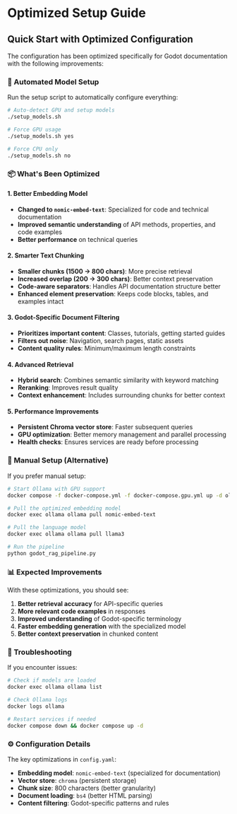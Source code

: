 # Optimized Setup Guide

## Quick Start with Optimized Configuration

The configuration has been optimized specifically for Godot documentation with the following improvements:

### 🚀 Automated Model Setup

Run the setup script to automatically configure everything:

```bash
# Auto-detect GPU and setup models
./setup_models.sh

# Force GPU usage
./setup_models.sh yes

# Force CPU only
./setup_models.sh no
```

### 📦 What's Been Optimized

#### 1. **Better Embedding Model**

- **Changed to `nomic-embed-text`**: Specialized for code and technical documentation
- **Improved semantic understanding** of API methods, properties, and code examples
- **Better performance** on technical queries

#### 2. **Smarter Text Chunking**

- **Smaller chunks (1500 → 800 chars)**: More precise retrieval
- **Increased overlap (200 → 300 chars)**: Better context preservation
- **Code-aware separators**: Handles API documentation structure better
- **Enhanced element preservation**: Keeps code blocks, tables, and examples intact

#### 3. **Godot-Specific Document Filtering**

- **Prioritizes important content**: Classes, tutorials, getting started guides
- **Filters out noise**: Navigation, search pages, static assets
- **Content quality rules**: Minimum/maximum length constraints

#### 4. **Advanced Retrieval**

- **Hybrid search**: Combines semantic similarity with keyword matching
- **Reranking**: Improves result quality
- **Context enhancement**: Includes surrounding chunks for better context

#### 5. **Performance Improvements**

- **Persistent Chroma vector store**: Faster subsequent queries
- **GPU optimization**: Better memory management and parallel processing
- **Health checks**: Ensures services are ready before processing

### 🔧 Manual Setup (Alternative)

If you prefer manual setup:

```bash
# Start Ollama with GPU support
docker compose -f docker-compose.yml -f docker-compose.gpu.yml up -d ollama

# Pull the optimized embedding model
docker exec ollama ollama pull nomic-embed-text

# Pull the language model
docker exec ollama ollama pull llama3

# Run the pipeline
python godot_rag_pipeline.py
```

### 📊 Expected Improvements

With these optimizations, you should see:

1. **Better retrieval accuracy** for API-specific queries
2. **More relevant code examples** in responses
3. **Improved understanding** of Godot-specific terminology
4. **Faster embedding generation** with the specialized model
5. **Better context preservation** in chunked content

### 🐛 Troubleshooting

If you encounter issues:

```bash
# Check if models are loaded
docker exec ollama ollama list

# Check Ollama logs
docker logs ollama

# Restart services if needed
docker compose down && docker compose up -d
```

### ⚙️ Configuration Details

The key optimizations in `config.yaml`:

- **Embedding model**: `nomic-embed-text` (specialized for documentation)
- **Vector store**: `chroma` (persistent storage)
- **Chunk size**: 800 characters (better granularity)
- **Document loading**: `bs4` (better HTML parsing)
- **Content filtering**: Godot-specific patterns and rules
